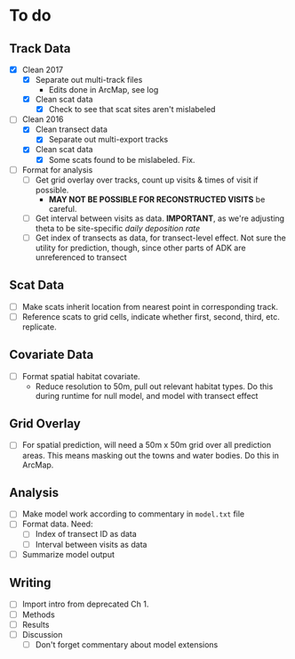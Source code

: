 # To do

## Track Data

* [x] Clean 2017
    * [x] Separate out multi-track files
        * Edits done in ArcMap, see log
    * [x] Clean scat data
        * [x] Check to see that scat sites aren't mislabeled
* [ ] Clean 2016
    * [x] Clean transect data
        * [x] Separate out multi-export tracks
    * [x] Clean scat data
        * [x] Some scats found to be mislabeled. Fix. 
* [ ] Format for analysis
    * [ ] Get grid overlay over tracks, count up visits & times of visit if possible. 
        *   **MAY NOT BE POSSIBLE FOR RECONSTRUCTED VISITS** be careful.
    * [ ] Get interval between visits as data. **IMPORTANT**, as we're adjusting theta to be site-specific *daily deposition rate*
    * [ ] Get index of transects as data, for transect-level effect. Not sure the utility for prediction, though, since other parts of ADK are unreferenced to transect

## Scat Data

* [ ] Make scats inherit location from nearest point in corresponding track. 
* [ ] Reference scats to grid cells, indicate whether first, second, third, etc. replicate.

## Covariate Data

* [ ] Format spatial habitat covariate. 
    * Reduce resolution to 50m, pull out relevant habitat types. Do this during runtime for null model, and model with transect effect

## Grid Overlay

* [ ] For spatial prediction, will need a 50m x 50m grid over all prediction areas. This means masking out the towns and water bodies. Do this in ArcMap. 

## Analysis

* [ ] Make model work according to commentary in `model.txt` file
* [ ] Format data. Need:
    * [ ] Index of transect ID as data
    * [ ] Interval between visits as data
* [ ] Summarize model output

## Writing

* [ ] Import intro from deprecated Ch 1. 
* [ ] Methods
* [ ] Results
* [ ] Discussion
    * [ ] Don't forget commentary about model extensions